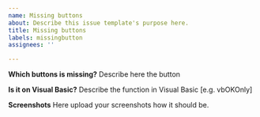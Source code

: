 ```yaml
---
name: Missing buttons
about: Describe this issue template's purpose here.
title: Missing buttons
labels: missingbutton
assignees: ''

---
```


**Which buttons is missing?**
Describe here the button

**Is it on Visual Basic?**
Describe the function in Visual Basic [e.g. vbOKOnly]

**Screenshots**
Here upload your screenshots how it should be.

